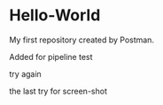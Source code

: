 # Hello-World
My first repository created by Postman.

Added for pipeline test

try again

the last try for screen-shot
